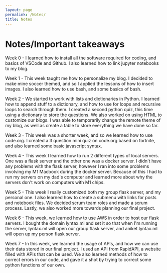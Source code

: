 ```yaml
---
layout: page
permalink: /Notes/
title: Notes
--- 
```


# Notes/Important takeaways

Week 0 - I learned how to install all the software required for coding, and basics of VSCode and Github. I also learned how to link jupyter notebooks to my blog.

Week 1 - This week taught me how to personalize my blog. I decided to make mine soccer themed, and so I applied the lessons of how to insert images. I also learned how to use bash, and some basics of bash.

Week 2 - We started to work with lists and dictionaries in Python. I learned how to append stuff to a dictionary, and how to use for loops and recursive loops to search through them. I created a second python quiz, this time using a dictionary to store the questions. We also worked on using HTML to customize our blogs. I was able to temporarily change the remote theme of my blog, as well as create a table to store everything we have done so far. 

Week 3 - This week was a shorter week, and so we learned how to use code.org. I created a 3 question mini quiz on code.org based on fortnite, and also learned some basic javascript syntax.

Week 4 - This week I learned how to run 2 different types of local servers. One was a flask server and the other one was a docker server. I didn't have any problems with the flask server, however I ran into some problems involving my M1 Macbook during the docker server. Because of this I had to run my servers on my dad's computer and learned more about why the servers don't work on computers with M1 chips.

Week 5 - This week I really customized both my group flask server, and my personal one. I also learned how to create a submenu with links for posts and notebook files. We decided scrum team roles and made a scrum process. Lastly, we also worked more towards planning our final project.

Week 6 - This week, we learned how to use AWS in order to host our flask servers. I bought the domain lyntax.ml and set it so that when I'm running the server, lyntax.ml will open our group flask server, and aniket.lyntax.ml will open up my person flask server.

Week 7 - In this week, we learned the usage of APIs, and how we can use their data stored in our final project. I used an API from RapidAPI, a website filled with APIs that can be used. We also learned methods of how to correct errors in our code, and gave it a shot by trying to correct some python functions of our own. 
